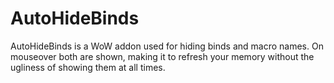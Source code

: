 # AutoHideBinds
AutoHideBinds is a WoW addon used for hiding binds and macro names. On mouseover both are shown, making it to refresh your memory without the ugliness of showing them at all times.
